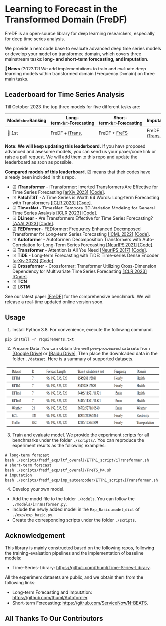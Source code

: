 # Learning to Forecast in the Transformed Domain (FreDF)
FreDF is an open-source library for deep learning researchers, especially for deep time series analysis.

We provide a neat code base to evaluate advanced deep time series models or develop your model on transformed domain, which covers three mainstream tasks: **long- and short-term forecasting, and imputation.**

🚩**News** (2023.12) We add implementations to train and evaluate deep learning models within transformed domain (Frequency Domain) on three main tasks.

## Leaderboard for Time Series Analysis

Till October 2023, the top three models for five different tasks are:

| Model`<br>`Ranking | Long-term`<br>`Forecasting                   | Short-term`<br>`Forecasting                                                          | Imputation                                                                             |
| -------------------- | ---------------------------------------------- | -------------------------------------------------------------------------------------- | -------------------------------------------------------------------------------------- | 
| 🥇 1st               | FreDF + [iTrans.](https://arxiv.org/abs/2310.06625)  | FreDF + [FreTS](https://arxiv.org/abs/2311.06184)                                              | FreDF + [iTrans.](https://arxiv.org/abs/2310.06625)                                              |

**Note: We will keep updating this leaderboard.** If you have proposed advanced and awesome models, you can send us your paper/code link or raise a pull request. We will add them to this repo and update the leaderboard as soon as possible.

**Compared models of this leaderboard.** ☑ means that their codes have already been included in this repo.

- ☑ **iTransformer** - iTransformer: Inverted Transformers Are Effective for Time Series Forecasting [[arXiv 2023]](https://arxiv.org/abs/2310.06625) [[Code]](https://github.com/thuml/Time-Series-Library/blob/main/models/iTransformer.py).
- ☑ **PatchTST** - A Time Series is Worth 64 Words: Long-term Forecasting with Transformers [[ICLR 2023]](https://openreview.net/pdf?id=Jbdc0vTOcol) [[Code]](https://github.com/thuml/Time-Series-Library/blob/main/models/PatchTST.py).
- ☑ **TimesNet** - TimesNet: Temporal 2D-Variation Modeling for General Time Series Analysis [[ICLR 2023]](https://openreview.net/pdf?id=ju_Uqw384Oq) [[Code]](https://github.com/thuml/Time-Series-Library/blob/main/models/TimesNet.py).
- ☑ **DLinear** - Are Transformers Effective for Time Series Forecasting? [[AAAI 2023]](https://arxiv.org/pdf/2205.13504.pdf) [[Code]](https://github.com/thuml/Time-Series-Library/blob/main/models/DLinear.py).
- ☑ **FEDformer** - FEDformer: Frequency Enhanced Decomposed Transformer for Long-term Series Forecasting [[ICML 2022]](https://proceedings.mlr.press/v162/zhou22g.html) [[Code]](https://github.com/thuml/Time-Series-Library/blob/main/models/FEDformer.py).
- ☑ **Autoformer** - Autoformer: Decomposition Transformers with Auto-Correlation for Long-Term Series Forecasting [[NeurIPS 2021]](https://openreview.net/pdf?id=I55UqU-M11y) [[Code]](https://github.com/thuml/Time-Series-Library/blob/main/models/Autoformer.py).
- ☑ **Transformer** - Attention is All You Need [[NeurIPS 2017]](https://proceedings.neurips.cc/paper/2017/file/3f5ee243547dee91fbd053c1c4a845aa-Paper.pdf) [[Code]](https://github.com/thuml/Time-Series-Library/blob/main/models/Transformer.py).
- ☑ **TiDE** - Long-term Forecasting with TiDE: Time-series Dense Encoder [[arXiv 2023]](https://arxiv.org/pdf/2304.08424.pdf) [[Code]](https://github.com/thuml/Time-Series-Library/blob/main/models/TiDE.py).
- ☑ **Crossformer** - Crossformer: Transformer Utilizing Cross-Dimension Dependency for Multivariate Time Series Forecasting [[ICLR 2023]](https://openreview.net/pdf?id=vSVLM2j9eie)[[Code]](https://github.com/thuml/Time-Series-Library/blob/main/models/Crossformer.py).
- ☑ **TCN**
- ☑ **LSTM**

See our latest paper [[FreDF]](https://arxiv.org/abs/2402.02399) for the comprehensive benchmark. We will release a real-time updated online version soon.

## Usage

1. Install Python 3.8. For convenience, execute the following command.

```
pip install -r requirements.txt
```

2. Prepare Data. You can obtain the well pre-processed datasets from [[Google Drive]](https://drive.google.com/drive/folders/13Cg1KYOlzM5C7K8gK8NfC-F3EYxkM3D2?usp=sharing) or [[Baidu Drive]](https://pan.baidu.com/s/1r3KhGd0Q9PJIUZdfEYoymg?pwd=i9iy), Then place the downloaded data in the folder `./dataset`. Here is a summary of supported datasets.

<p align="center">
<img src=".\pic\dataset-fredf.jpg" height = "200" alt="" align=center />
</p>

3. Train and evaluate model. We provide the experiment scripts for all benchmarks under the folder `./scripts/`. You can reproduce the experiment results as the following examples:

```
# long-term forecast
bash ./scripts/fredf_exp/ltf_overall/ETTh1_script/iTransformer.sh
# short-term forecast
bash ./scripts/fredf_exp/stf_overall/FreTS_M4.sh
# imputation
bash ./scripts/fredf_exp/imp_autoencoder/ETTh1_script/iTransformer.sh
```

4. Develop your own model.

- Add the model file to the folder `./models`. You can follow the `./models/iTransformer.py`.
- Include the newly added model in the `Exp_Basic.model_dict` of  `./exp/exp_basic.py`.
- Create the corresponding scripts under the folder `./scripts`.


## Acknowledgement

This library is mainly constructed based on the following repos, following the training-evaluation pipelines and the implementation of baseline models:

- Time-Series-Library: https://github.com/thuml/Time-Series-Library.

All the experiment datasets are public, and we obtain them from the following links:

- Long-term Forecasting and Imputation: https://github.com/thuml/Autoformer.
- Short-term Forecasting: https://github.com/ServiceNow/N-BEATS.

## All Thanks To Our Contributors
